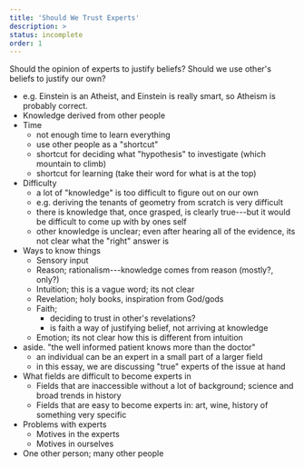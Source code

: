 ```yaml
---
title: 'Should We Trust Experts'
description: >
status: incomplete
order: 1
---
```


Should the opinion of experts to justify beliefs?
Should we use other's beliefs to justify our own?


- e.g. Einstein is an Atheist, and Einstein is really smart, so Atheism is probably correct.
- Knowledge derived from other people
- Time
  - not enough time to learn everything
  - use other people as a "shortcut"
  - shortcut for deciding what "hypothesis" to investigate (which mountain to climb)
  - shortcut for learning (take their word for what is at the top)
- Difficulty
  - a lot of "knowledge" is too difficult to figure out on our own
  - e.g. deriving the tenants of geometry from scratch is very difficult
  - there is knowledge that, once grasped, is clearly true---but it would be difficult to come up with by ones self
  - other knowledge is unclear; even after hearing all of the evidence, its not clear what the "right" answer is
- Ways to know things
  - Sensory input
  - Reason; rationalism---knowledge comes from reason (mostly?, only?)
  - Intuition; this is a vague word; its not clear
  - Revelation; holy books, inspiration from God/gods
  - Faith;
    - deciding to trust in other's revelations?
    - is faith a way of justifying belief, not arriving at knowledge
  - Emotion; its not clear how this is different from intuition
- aside. "the well informed patient knows more than the doctor"
  - an individual can be an expert in a small part of a larger field
  - in this essay, we are discussing "true" experts of the issue at hand
- What fields are difficult to become experts in
  - Fields that are inaccessible without a lot of background; science and broad trends in history
  - Fields that are easy to become experts in: art, wine, history of something very specific
- Problems with experts
  - Motives in the experts
  - Motives in ourselves
- One other person; many other people
